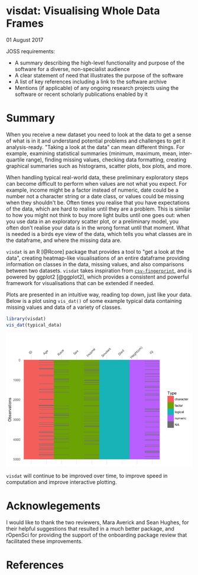 # visdat: Visualising Whole Data Frames
01 August 2017  

JOSS requirements:

- A summary describing the high-level functionality and purpose of the software for a diverse, non-specialist audience
- A clear statement of need that illustrates the purpose of the software
- A list of key references including a link to the software archive
- Mentions (if applicable) of any ongoing research projects using the software or recent scholarly publications enabled by it

# Summary

When you receive a new dataset you need to look at the data to get a sense of what is in it and understand potential problems and challenges to get it analysis-ready. "Taking a look at the data" can mean different things. For example, examining statistical summaries (minimum, maximum, mean, inter-quartile range), finding missing values, checking data formatting, creating graphical summaries such as histograms, scatter plots, box plots, and more.

When handling typical real-world data, these preliminary exploratory steps can become difficult to perform when values are not what you expect. For example, income might be a factor instead of numeric, date could be a number not a character string or a date class, or values could be missing when they shouldn't be. Often times you realise that you have expectations of the data, which are hard to realise until they are a problem. This is similar to how you might not think to buy more light bulbs until one goes out: when you use data in an exploratory scatter plot, or a preliminary model, you often don't realise your data is in the wrong format until that moment. What is needed is a birds eye view of the data, which tells you what classes are in the dataframe, and where the missing data are.

`visdat` is an R [@Rcore] package that provides a tool to "get a look at the data", creating heatmap-like visualisations of an entire dataframe providing information on classes in the data, missing values, and also comparisons between two datasets. `visdat` takes inspiration from [`csv-fingerprint`](https://github.com/setosa/csv-fingerprint), and is powered by ggplot2 [@ggplot2], which provides a consistent and powerful framework for visualisations that can be extended if needed. 

Plots are presented in an intuitive way, reading top down, just like your data. Below is a plot using `vis_dat()` of some example typical data containing missing values and data of a variety of classes.


```r
library(visdat)
vis_dat(typical_data)
```

![](paper_files/figure-html/load-data-1.png)<!-- -->

`visdat` will continue to be improved over time, to improve speed in computation and improve interactive plotting.

# Acknowlegements

I would like to thank the two reviewers, Mara Averick and Sean Hughes, for their helpful suggestions that resulted in a much better package, and rOpenSci for providing the support of the onboarding package review that facilitated these improvements.

# References
